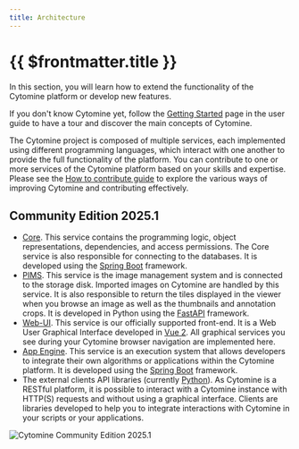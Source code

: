```yaml
---
title: Architecture
---
```


# {{ $frontmatter.title }}

In this section, you will learn how to extend the functionality of the Cytomine platform or develop new features.

If you don't know Cytomine yet, follow the [Getting Started](/user-guide/getting-started.md) page in the user guide to have a tour and discover the main concepts of Cytomine.

The Cytomine project is composed of multiple services, each implemented using different programming languages, which interact with one another to provide the full functionality of the platform. You can contribute to one or more services of the Cytomine platform based on your skills and expertise. Please see the [How to contribute guide](/community/how-to-contribute.md) to explore the various ways of improving Cytomine and contributing effectively.

## Community Edition 2025.1

- [Core](https://github.com/cytomine/Cytomine-core). This service contains the programming logic, object representations, dependencies, and access permissions. The Core service is also responsible for connecting to the databases. It is developed using the [Spring Boot](https://spring.io/projects/spring-boot) framework.
- [PIMS](https://github.com/cytomine/Cytomine-pims). This service is the image management system and is connected to the storage disk. Imported images on Cytomine are handled by this service. It is also responsible to return the tiles displayed in the viewer when you browse an image as well as the thumbnails and annotation crops. It is developed in Python using the [FastAPI](https://fastapi.tiangolo.com/) framework.
- [Web-UI](https://github.com/cytomine/Cytomine-Web-UI). This service is our officially supported front-end. It is a Web User Graphical Interface developed in [Vue 2](https://vuejs.org/). All graphical services you see during your Cytomine browser navigation are implemented here.
- [App Engine](https://github.com/cytomine/Cytomine-app-engine). This service is an execution system that allows developers to integrate their own algorithms or applications within the Cytomine platform. It is developed using the [Spring Boot](https://spring.io/projects/spring-boot) framework.
- The external clients API libraries (currently [Python](https://github.com/cytomine/Cytomine-python-client/)). As Cytomine is a RESTful platform, it is possible to interact with a Cytomine instance with HTTP(S) requests and without using a graphical interface. Clients are libraries developed to help you to integrate interactions with Cytomine in your scripts or your applications.

![Cytomine Community Edition 2025.1](/images/admin-guide/ce/ce-2025-1-overview.svg)
